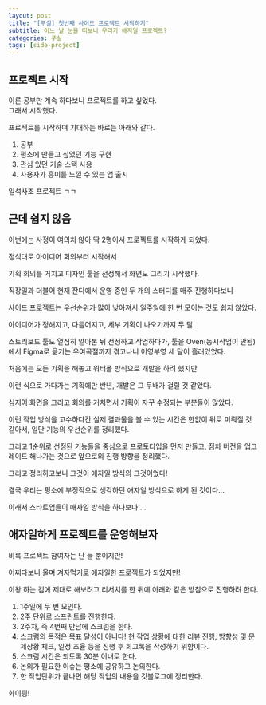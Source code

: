```yaml
---
layout: post
title: "[푸실] 첫번째 사이드 프로젝트 시작하기"
subtitle: 어느 날 눈을 떠보니 우리가 애자일 프로젝트? 
categories: 푸실
tags: [side-project]
---
```


## 프로젝트 시작

이론 공부만 계속 하다보니 프로젝트를 하고 싶었다.  
그래서 시작했다.  

프로젝트를 시작하며 기대하는 바로는 아래와 같다. 
1. 공부
2. 평소에 만들고 싶었던 기능 구현
3. 관심 있던 기술 스택 사용
4. 사용자가 흥미를 느낄 수 있는 앱 출시

일석사조 프로젝트 ㄱㄱ

## 근데 쉽지 않음

이번에는 사정이 여의치 않아 딱 2명이서 프로젝트를 시작하게 되었다.

정석대로 아이디어 회의부터 시작해서

기획 회의를 거치고 디자인 툴을 선정해서 화면도 그리기 시작했다.

직장일과 더불어 현재 잔디에서 운영 중인 두 개의 스터디를 매주 진행하다보니

사이드 프로젝트는 우선순위가 많이 낮아져서 일주일에 한 번 모이는 것도 쉽지 않았다. 

아이디어가 정해지고, 다듬어지고, 세부 기획이 나오기까지 두 달

스토리보드 툴도 열심히 알아본 뒤 선정하고 작업하다가, 툴을 Oven(동시작업이 안됨)에서 Figma로 옮기는 우여곡절까지 겪고나니 어영부영 세 달이 흘러있었다.

처음에는 모든 기획을 해놓고 워터폴 방식으로 개발을 하려 했지만

이런 식으로 가다가는 기획에만 반년, 개발은 그 두배가 걸릴 것 같았다.

심지어 화면을 그리고 회의를 거치면서 기획이 자꾸 수정되는 부분들이 많았다.

이런 작업 방식을 고수하다간 실제 결과물을 볼 수 있는 시간은 한없이 뒤로 미뤄질 것 같아서, 일단 기능의 우선순위를 정리했다.

그리고 1순위로 선정된 기능들을 중심으로 프로토타입을 먼저 만들고, 점차 버전을 업그레이드 해나가는 것으로 앞으로의 진행 방향을 정리했다.

그리고 정리하고보니 그것이 애자일 방식의 그것이었다!

결국 우리는 평소에 부정적으로 생각하던 애자일 방식으로 하게 된 것이다...

이래서 스타트업들이 애자일 방식을 하나보다....


## 애자일하게 프로젝트를 운영해보자

비록 프로젝트 참여자는 단 둘 뿐이지만!

어쩌다보니 울며 겨자먹기로 애자일한 프로젝트가 되었지만!

이왕 하는 김에 제대로 해보려고 리서치를 한 뒤에 아래와 같은 방침으로 진행하려 한다.

1. 1주일에 두 번 모인다.
2. 2주 단위로 스프린트를 진행한다.
3. 2주차, 즉 4번째 만남에 스크럼을 한다.
4. 스크럼의 목적은 목표 달성이 아니다! 현 작업 상황에 대한 리뷰 진행, 방향성 및 문제상황 체크, 일정 조율 등을 진행 후 회고록을 작성하기 위함이다.
5. 스크럼 시간은 되도록 30분 이내로 한다. 
6. 논의가 필요한 이슈는 평소에 공유하고 논의한다.
7. 한 작업단위가 끝나면 해당 작업의 내용을 깃블로그에 정리한다.

화이팅!

